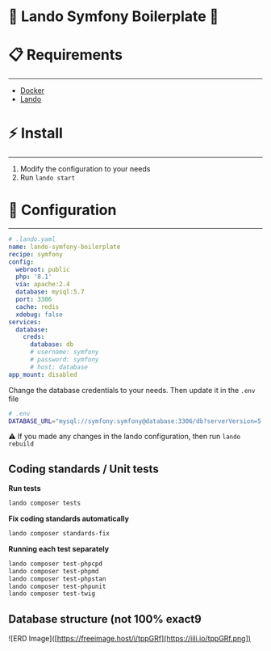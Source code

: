 # 🚀 Lando Symfony Boilerplate 🎼

# 📋 Requirements

---

- [Docker](http://docker.com)
- [Lando](http://lando.dev)

# ⚡ Install

---

1. Modify the configuration to your needs
2. Run `lando start`

# 🔧 Configuration

---

```yaml
# .lando.yaml
name: lando-symfony-boilerplate
recipe: symfony
config:
  webroot: public
  php: '8.1'
  via: apache:2.4
  database: mysql:5.7
  port: 3306
  cache: redis
  xdebug: false
services:
  database:
    creds:
      database: db
      # username: symfony
      # password: symfony
      # host: database
app_mount: disabled
```

Change the database credentials to your needs. Then update it in the `.env` file

```bash
# .env
DATABASE_URL="mysql://symfony:symfony@database:3306/db?serverVersion=5.7&charset=utf8mb4"
```

⚠️ If you made any changes in the lando configuration, then run `lando rebuild`

## Coding standards / Unit tests

**Run tests**

```sh
lando composer tests
```

**Fix coding standards automatically**
```sh
lando composer standards-fix
```

**Running each test separately**
```sh
lando composer test-phpcpd
lando composer test-phpmd
lando composer test-phpstan
lando composer test-phpunit
lando composer test-twig
```

## Database structure (not 100% exact9

![ERD Image]([https://freeimage.host/i/tppGRf](https://iili.io/tppGRf.png])
